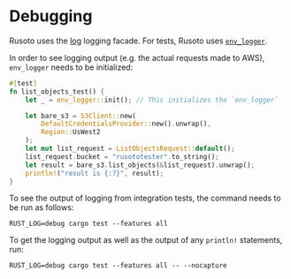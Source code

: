 # Debugging

Rusoto uses the [log][log-repo] logging facade. For tests, Rusoto uses
[`env_logger`][crates-io-env_logger].

In order to see logging output (e.g. the actual requests made to AWS),
`env_logger` needs to be initialized:

```rust
#[test]
fn list_objects_test() {
    let _ = env_logger::init(); // This initializes the `env_logger`

    let bare_s3 = S3Client::new(
        DefaultCredentialsProvider::new().unwrap(),
        Region::UsWest2
    );
    let mut list_request = ListObjectsRequest::default();
    list_request.bucket = "rusototester".to_string();
    let result = bare_s3.list_objects(&list_request).unwrap();
    println!("result is {:?}", result);
}
```

To see the output of logging from integration tests, the command needs to be run
as follows:

```
RUST_LOG=debug cargo test --features all
```

To get the logging output as well as the output of any `println!` statements,
run:

```
RUST_LOG=debug cargo test --features all -- --nocapture
```

[crates-io-env_logger]: https://crates.io/crates/env_logger
[log-repo]: https://github.com/rust-lang-nursery/log
